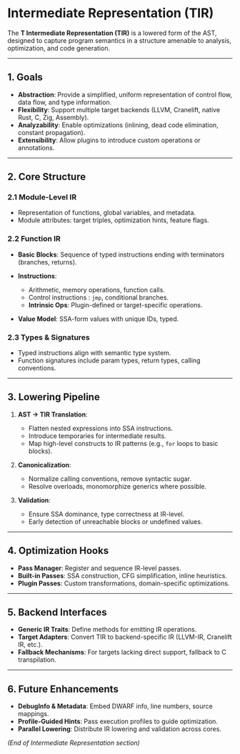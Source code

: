 # Intermediate Representation (TIR)

The **T Intermediate Representation (TIR)** is a lowered form of the AST, designed to capture program semantics in a structure amenable to analysis, optimization, and code generation.

---

## 1. Goals

* **Abstraction**: Provide a simplified, uniform representation of control flow, data flow, and type information.
* **Flexibility**: Support multiple target backends (LLVM, Cranelift, native Rust, C, Zig, Assembly).
* **Analyzability**: Enable optimizations (inlining, dead code elimination, constant propagation).
* **Extensibility**: Allow plugins to introduce custom operations or annotations.

---

## 2. Core Structure

### 2.1 Module-Level IR

* Representation of functions, global variables, and metadata.
* Module attributes: target triples, optimization hints, feature flags.

### 2.2 Function IR

* **Basic Blocks**: Sequence of typed instructions ending with terminators (branches, returns).
* **Instructions**:

    * Arithmetic, memory operations, function calls.
    * Control instructions : `jmp`, conditional branches.
    * **Intrinsic Ops**: Plugin-defined or target-specific operations.
* **Value Model**: SSA-form values with unique IDs, typed.

### 2.3 Types & Signatures

* Typed instructions align with semantic type system.
* Function signatures include param types, return types, calling conventions.

---

## 3. Lowering Pipeline

1. **AST → TIR Translation**:

    * Flatten nested expressions into SSA instructions.
    * Introduce temporaries for intermediate results.
    * Map high-level constructs to IR patterns (e.g., `for` loops to basic blocks).
2. **Canonicalization**:

    * Normalize calling conventions, remove syntactic sugar.
    * Resolve overloads, monomorphize generics where possible.
3. **Validation**:

    * Ensure SSA dominance, type correctness at IR-level.
    * Early detection of unreachable blocks or undefined values.

---

## 4. Optimization Hooks

* **Pass Manager**: Register and sequence IR-level passes.
* **Built-in Passes**:  SSA construction, CFG simplification, inline heuristics.
* **Plugin Passes**: Custom transformations, domain-specific optimizations.

---

## 5. Backend Interfaces

* **Generic IR Traits**: Define methods for emitting IR operations.
* **Target Adapters**: Convert TIR to backend-specific IR (LLVM-IR, Cranelift IR, etc.).
* **Fallback Mechanisms**: For targets lacking direct support, fallback to C transpilation.

---

## 6. Future Enhancements

* **DebugInfo & Metadata**: Embed DWARF info, line numbers, source mappings.
* **Profile-Guided Hints**: Pass execution profiles to guide optimization.
* **Parallel Lowering**: Distribute IR lowering and validation across cores.

*(End of Intermediate Representation section)*
